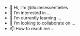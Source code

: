 - 👋 Hi, I’m @lhuilesessentielles
- 👀 I’m interested in ...
- 🌱 I’m currently learning ...
- 💞️ I’m looking to collaborate on ...
- 📫 How to reach me ...

<!---
lhuilesessentielles/lhuilesessentielles is a ✨ special ✨ repository because its `README.md` (this file) appears on your GitHub profile.
You can click the Preview link to take a look at your changes.
--->
